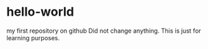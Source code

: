 # hello-world
my first repository on github
Did not change anything.
This is just for learning purposes.

